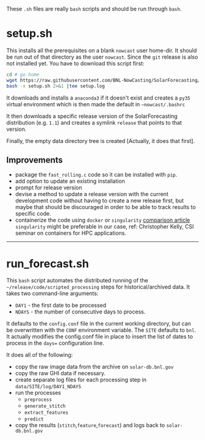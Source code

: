These `.sh` files are really `bash` scripts and should be run through `bash`.

# setup.sh #
This installs all the prerequisites on a blank `nowcast` user home-dir. It should be run out of that directory as the user `nowcast`. Since the `git` release is also not installed yet. You have to download this script first:

```bash
cd # go home
wget https://raw.githubusercontent.com/BNL-NowCasting/SolarForecasting/master/bin/setup.sh
bash -x setup.sh 2>&1 |tee setup.log
```
	
It downloads and installs a `anaconda3` if it doesn't exist and creates a `py35` virtual environment which is then made the default in `~nowcast/.bashrc`

It then downloads a specific release version of the SolarForecasting distribution (e.g. `1.1`) and creates a symlink `release` that points to that version.

Finally, the empty data directory tree is created [Actually, it does that first].

## Improvements ##

* package the `fast_rolling.c` code so it can be installed with `pip`.
* add option to update an existing installation
* prompt for release version
* devise a method to update a release version with the current
  development code without having to create a new release first, but
  maybe that should be discouraged in order to be able to track
  results to specific code.
* containerize the code using `docker` or `singularity`
  [comparison article](https://pythonspeed.com/articles/containers-filesystem-data-processing/)  
  `singularity` might be preferable in our case, ref: Christopher
  Kelly, CSI seminar on containers for HPC applications.
  
-------------------------------------------------------------------------------

# run_forecast.sh #
This `bash` script automates the distributed running of the `~/release/code/scripted_processing` steps for historical/archived data.
It takes two command-line arguments:

* `DAY1` - the first date to be processed
* `NDAYS` - the number of consecutive days to process.

It defaults to the `config.conf` file in the current working directory, but can be overwritten with the `CONF` environment variable. The `SITE` defaults to `bnl`.
It actually modifies the config.conf file in place to insert the list of dates to process in the `days=` configuration line.

It does all of the following:

* copy the raw image data from the archive on `solar-db.bnl.gov`
* copy the raw GHI data if necessary.
* create separate log files for each processing step in `data/SITE/log/DAY1_NDAYS`
* run the processes
  * `preprocess`
  * `generate_stitch`
  * `extract_features`
  * `predict`
* copy the results (`stitch`,`feature`,`forecast`) and logs back to `solar-db.bnl.gov`

